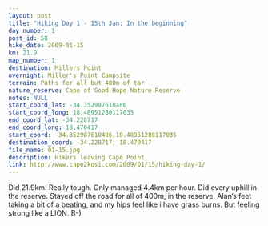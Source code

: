 ```yaml
---
layout: post
title: "Hiking Day 1 - 15th Jan: In the beginning"
day_number: 1
post_id: 58
hike_date: 2009-01-15
km: 21.9
map_number: 1
destination: Millers Point
overnight: Miller's Point Campsite
terrain: Paths for all but 400m of tar
nature_reserve: Cape of Good Hope Nature Reserve
notes: NULL
start_coord_lat: -34.352907618486
start_coord_long: 18.48951280117035
end_coord_lat: -34.228717
end_coord_long: 18.470417
start_coord: -34.352907618486,18.48951280117035
destination_coord: -34.228717, 18.470417
file_name: 01-15.jpg
description: Hikers leaving Cape Point
link: http://www.cape2kosi.com/2009/01/15/hiking-day-1/
---
```


Did 21.9km. Really tough. Only managed 4.4km per hour. Did every uphill in the reserve. Stayed off the road for all of 400m, in the reserve. Alan’s feet taking a bit of a beating, and my hips feel like i have grass burns. But feeling strong like a LION. B-)
